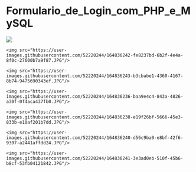 # Formulario_de_Login_com_PHP_e_MySQL

<div style="margin: 0 auto;">
	<img src="https://user-images.githubusercontent.com/52220244/164836241-3e3ad0eb-510f-45b6-b8cf-53fb04121842.JPG"/>

	<img src="https://user-images.githubusercontent.com/52220244/164836242-fe8237bd-6b2f-4e4a-8f0c-27600b7a9f87.JPG"/>

	<img src="https://user-images.githubusercontent.com/52220244/164836243-b3cbabe1-4360-4167-8b74-9475690343ef.JPG"/>

	<img src="https://user-images.githubusercontent.com/52220244/164836236-baa9e4c4-843a-4826-a30f-0f4aca437fb0.JPG"/>

	<img src="https://user-images.githubusercontent.com/52220244/164836238-e19f26bf-5666-45e3-833b-e10af201b7dd.JPG"/>

	<img src="https://user-images.githubusercontent.com/52220244/164836240-d56c9ba0-e8bf-42f6-9397-a2441affdd24.JPG"/>

	<img src="https://user-images.githubusercontent.com/52220244/164836241-3e3ad0eb-510f-45b6-b8cf-53fb04121842.JPG"/>
</div